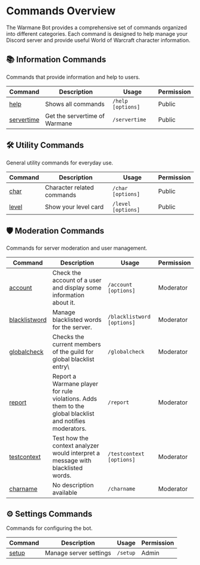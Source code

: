 # Commands Overview

The Warmane Bot provides a comprehensive set of commands organized into different categories. Each command is designed to help manage your Discord server and provide useful World of Warcraft character information.

## 📚 Information Commands

Commands that provide information and help to users.

| Command | Description | Usage | Permission |
|---------|-------------|-------|------------|
| [help](commands/help.md) | Shows all commands | `/help [options]` | <span class="permission-badge permission-public">Public</span> |
| [servertime](commands/servertime.md) | Get the servertime of Warmane | `/servertime` | <span class="permission-badge permission-public">Public</span> |

## 🛠️ Utility Commands

General utility commands for everyday use.

| Command | Description | Usage | Permission |
|---------|-------------|-------|------------|
| [char](commands/char.md) | Character related commands | `/char [options]` | <span class="permission-badge permission-public">Public</span> |
| [level](commands/level.md) | Show your level card | `/level [options]` | <span class="permission-badge permission-public">Public</span> |

## 🛡️ Moderation Commands

Commands for server moderation and user management.

| Command | Description | Usage | Permission |
|---------|-------------|-------|------------|
| [account](commands/account.md) | Check the account of a user and display some information about it. | `/account [options]` | <span class="permission-badge permission-moderator">Moderator</span> |
| [blacklistword](commands/blacklistword.md) | Manage blacklisted words for the server. | `/blacklistword [options]` | <span class="permission-badge permission-moderator">Moderator</span> |
| [globalcheck](commands/globalcheck.md) | Checks the current members of the guild for global blacklist entry\ | `/globalcheck` | <span class="permission-badge permission-moderator">Moderator</span> |
| [report](commands/report.md) | Report a Warmane player for rule violations. Adds them to the global blacklist and notifies moderators. | `/report` | <span class="permission-badge permission-moderator">Moderator</span> |
| [testcontext](commands/testcontext.md) | Test how the context analyzer would interpret a message with blacklisted words. | `/testcontext [options]` | <span class="permission-badge permission-moderator">Moderator</span> |
| [charname](commands/charname.md) | No description available | `/charname` | <span class="permission-badge permission-moderator">Moderator</span> |

## ⚙️ Settings Commands

Commands for configuring the bot.

| Command | Description | Usage | Permission |
|---------|-------------|-------|------------|
| [setup](commands/setup.md) | Manage server settings | `/setup` | <span class="permission-badge permission-admin">Admin</span> |

